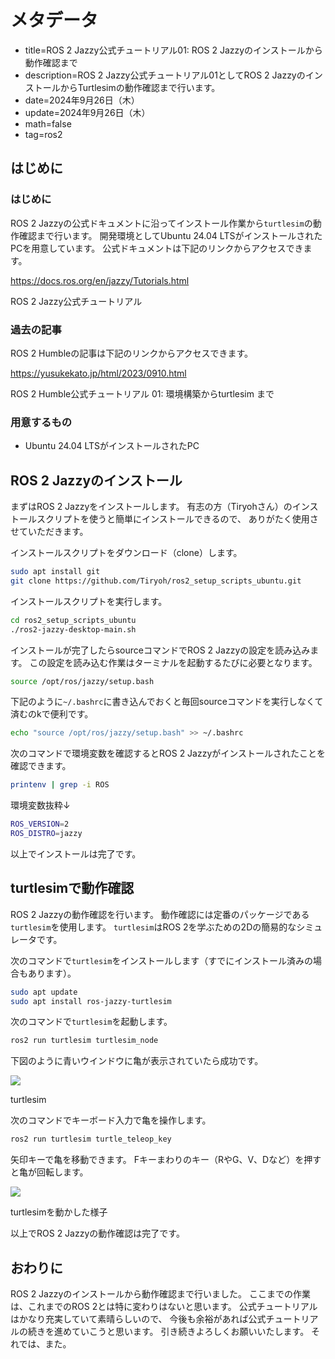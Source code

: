 # メタデータ
- title=ROS 2 Jazzy公式チュートリアル01: ROS 2 Jazzyのインストールから動作確認まで
- description=ROS 2 Jazzy公式チュートリアル01としてROS 2 JazzyのインストールからTurtlesimの動作確認まで行います。
- date=2024年9月26日（木）
- update=2024年9月26日（木）
- math=false
- tag=ros2

## はじめに
### はじめに
ROS 2 Jazzyの公式ドキュメントに沿ってインストール作業から`turtlesim`の動作確認まで行います。
開発環境としてUbuntu 24.04 LTSがインストールされたPCを用意しています。
公式ドキュメントは下記のリンクからアクセスできます。

https://docs.ros.org/en/jazzy/Tutorials.html

ROS 2 Jazzy公式チュートリアル

### 過去の記事
ROS 2 Humbleの記事は下記のリンクからアクセスできます。

https://yusukekato.jp/html/2023/0910.html

ROS 2 Humble公式チュートリアル 01: 環境構築からturtlesim まで

### 用意するもの
- Ubuntu 24.04 LTSがインストールされたPC

## ROS 2 Jazzyのインストール
まずはROS 2 Jazzyをインストールします。
有志の方（Tiryohさん）のインストールスクリプトを使うと簡単にインストールできるので、
ありがたく使用させていただきます。

インストールスクリプトをダウンロード（clone）します。

```sh
sudo apt install git
git clone https://github.com/Tiryoh/ros2_setup_scripts_ubuntu.git
```

インストールスクリプトを実行します。

```sh
cd ros2_setup_scripts_ubuntu
./ros2-jazzy-desktop-main.sh 
```

インストールが完了したらsourceコマンドでROS 2 Jazzyの設定を読み込みます。
この設定を読み込む作業はターミナルを起動するたびに必要となります。

```sh
source /opt/ros/jazzy/setup.bash 
```

下記のように`~/.bashrc`に書き込んでおくと毎回sourceコマンドを実行しなくて済むのkで便利です。

```sh
echo "source /opt/ros/jazzy/setup.bash" >> ~/.bashrc
```

次のコマンドで環境変数を確認するとROS 2 Jazzyがインストールされたことを確認できます。

```sh
printenv | grep -i ROS
```

環境変数抜粋↓

```sh
ROS_VERSION=2
ROS_DISTRO=jazzy
```

以上でインストールは完了です。

## turtlesimで動作確認
ROS 2 Jazzyの動作確認を行います。
動作確認には定番のパッケージである`turtlesim`を使用します。
`turtlesim`はROS 2を学ぶための2Dの簡易的なシミュレータです。

次のコマンドで`turtlesim`をインストールします（すでにインストール済みの場合もあります）。

```sh
sudo apt update
sudo apt install ros-jazzy-turtlesim
```

次のコマンドで`turtlesim`を起動します。

```sh
ros2 run turtlesim turtlesim_node
```

下図のように青いウインドウに亀が表示されていたら成功です。

![](../../images/2024/20240926_1.png)

turtlesim

次のコマンドでキーボード入力で亀を操作します。

```sh
ros2 run turtlesim turtle_teleop_key
```

矢印キーで亀を移動できます。
Fキーまわりのキー（RやG、V、Dなど）を押すと亀が回転します。

![](../../images/2024/20240926_2.png)

turtlesimを動かした様子

以上でROS 2 Jazzyの動作確認は完了です。

## おわりに
ROS 2 Jazzyのインストールから動作確認まで行いました。
ここまでの作業は、これまでのROS 2とは特に変わりはないと思います。
公式チュートリアルはかなり充実していて素晴らしいので、
今後も余裕があれば公式チュートリアルの続きを進めていこうと思います。
引き続きよろしくお願いいたします。
それでは、また。
